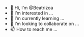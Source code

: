 - 👋 Hi, I’m @Beatrizoa
- 👀 I’m interested in ...
- 🌱 I’m currently learning ...
- 💞️ I’m looking to collaborate on ...
- 📫 How to reach me ...

<!---
Beatrizoa/Beatrizoa is a ✨ special ✨ repository because its `README.md` (this file) appears on your GitHub profile.
You can click the Preview link to take a look at your changes.
--->
